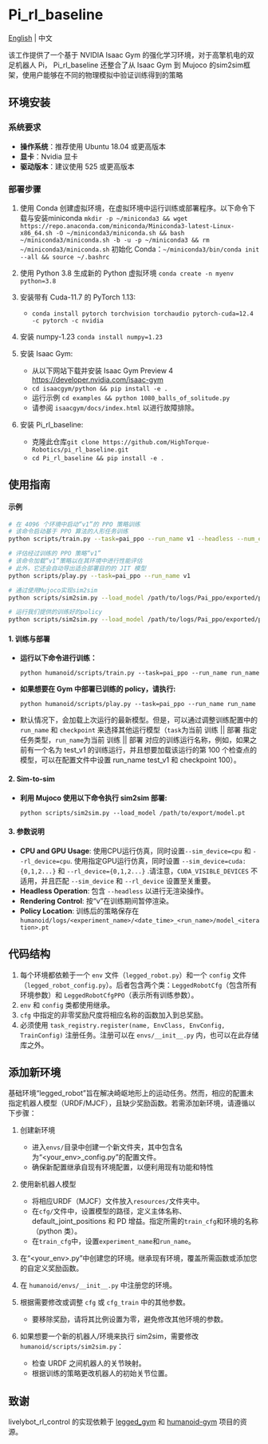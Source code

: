 # Pi_rl_baseline
[English](README_EN.md) | 中文

该工作提供了一个基于 NVIDIA Isaac Gym 的强化学习环境，对于高擎机电的双足机器人 Pi， Pi_rl_baseline 还整合了从 Isaac Gym 到 Mujoco 的sim2sim框架，使用户能够在不同的物理模拟中验证训练得到的策略

## 环境安装
### 系统要求
  - **操作系统**：推荐使用 Ubuntu 18.04 或更高版本  
  - **显卡**：Nvidia 显卡  
  - **驱动版本**：建议使用 525 或更高版本  


### 部署步骤
1. 使用 Conda 创建虚拟环境，在虚拟环境中运行训练或部署程序。以下命令下载与安装miniconda
    `mkdir -p ~/miniconda3
    && wget https://repo.anaconda.com/miniconda/Miniconda3-latest-Linux-x86_64.sh -O ~/miniconda3/miniconda.sh
    && bash ~/miniconda3/miniconda.sh -b -u -p ~/miniconda3
    && rm ~/miniconda3/miniconda.sh` 初始化 Conda：`~/miniconda3/bin/conda init --all
    && source ~/.bashrc`

2. 使用 Python 3.8 生成新的 Python 虚拟环境 `conda create -n myenv python=3.8`
3. 安装带有 Cuda-11.7 的 PyTorch 1.13:
   - `conda install pytorch torchvision torchaudio pytorch-cuda=12.4 -c pytorch -c nvidia`
4. 安装 numpy-1.23 `conda install numpy=1.23`
5. 安装 Isaac Gym:
   - 从以下网站下载并安装 Isaac Gym Preview 4 https://developer.nvidia.com/isaac-gym
   - `cd isaacgym/python && pip install -e .`
   - 运行示例 `cd examples && python 1080_balls_of_solitude.py`
   - 请参阅 `isaacgym/docs/index.html` 以进行故障排除。
6. 安装 Pi_rl_baseline:
   - 克隆此仓库`git clone https://github.com/HighTorque-Robotics/pi_rl_baseline.git`
   - `cd Pi_rl_baseline && pip install -e .`



## 使用指南

#### 示例

```bash
# 在 4096 个环境中启动“v1”的 PPO 策略训练
# 该命令启动基于 PPO 算法的人形任务训练
python scripts/train.py --task=pai_ppo --run_name v1 --headless --num_envs 4096

# 评估经过训练的 PPO 策略“v1”
# 该命令加载“v1”策略以在其环境中进行性能评估
# 此外，它还会自动导出适合部署目的的 JIT 模型
python scripts/play.py --task=pai_ppo --run_name v1

# 通过使用Mujoco实现sim2sim
python scripts/sim2sim.py --load_model /path/to/logs/Pai_ppo/exported/policies/policy_1.pt

# 运行我们提供的训练好的policy
python scripts/sim2sim.py --load_model /path/to/logs/Pai_ppo/exported/policies/policy_example.pt

```

#### 1. 训练与部署
- **运行以下命令进行训练：**
  ```
  python humanoid/scripts/train.py --task=pai_ppo --run_name run_name
  ```
- **如果想要在 Gym 中部署已训练的 policy，请执行:**
  ```
  python humanoid/scripts/play.py --task=pai_ppo --run_name run_name
  ```
- 默认情况下，会加载上次运行的最新模型。但是，可以通过调整训练配置中的 `run_name` 和 `checkpoint` 来选择其他运行模型（`task`为当前 训练 || 部署 指定任务类型，`run_name`为当前 训练 || 部署 对应的训练运行名称，例如，如果之前有一个名为 test_v1 的训练运行，并且想要加载该运行的第 100 个检查点的模型，可以在配置文件中设置 run_name test_v1 和 checkpoint 100）。

#### 2. Sim-to-sim

- **利用 Mujoco 使用以下命令执行 sim2sim 部署:**
  ```
  python scripts/sim2sim.py --load_model /path/to/export/model.pt
  ```

#### 3. 参数说明
- **CPU and GPU Usage**: 使用CPU运行仿真，同时设置`--sim_device=cpu` 和 `--rl_device=cpu`. 使用指定GPU运行仿真，同时设置  `--sim_device=cuda:{0,1,2...}` 和 `--rl_device={0,1,2...}` .请注意，`CUDA_VISIBLE_DEVICES` 不适用，并且匹配 `--sim_device` 和 `--rl_device` 设置至关重要。
- **Headless Operation**: 包含 `--headless` 以进行无渲染操作。
- **Rendering Control**: 按“v”在训练期间暂停渲染。
- **Policy Location**: 训练后的策略保存在 `humanoid/logs/<experiment_name>/<date_time>_<run_name>/model_<iteration>.pt`


## 代码结构

1. 每个环境都依赖于一个 `env` 文件（`legged_robot.py`）和一个 `config` 文件（`legged_robot_config.py`）。后者包含两个类：`LeggedRobotCfg`（包含所有环境参数）和 `LeggedRobotCfgPPO`（表示所有训练参数）。
2. `env` 和 `config` 类都使用继承。
3. `cfg` 中指定的非零奖励尺度将相应名称的函数加入到总奖励。
4. 必须使用 `task_registry.register(name, EnvClass, EnvConfig, TrainConfig)` 注册任务。注册可以在 `envs/__init__.py` 内，也可以在此存储库之外。


## 添加新环境

基础环境“legged_robot”旨在解决崎岖地形上的运动任务。然而，相应的配置未指定机器人模型（URDF/MJCF），且缺少奖励函数。若需添加新环境，请遵循以下步骤：

1. 创建新环境
   - 进入`envs/`目录中创建一个新文件夹，其中包含名为“<your_env>_config.py”的配置文件。
   - 确保新配置继承自现有环境配置，以便利用现有功能和特性

2. 使用新机器人模型
   - 将相应URDF（MJCF）文件放入`resources/`文件夹中。
   - 在`cfg/`文件中，设置模型的路径，定义主体名称、default_joint_positions 和 PD 增益。指定所需的`train_cfg`和环境的名称（python 类）。
   - 在`train_cfg`中，设置`experiment_name`和`run_name`。

3. 在“<your_env>.py”中创建您的环境。继承现有环境，覆盖所需函数或添加您的自定义奖励函数。
4. 在 `humanoid/envs/__init__.py` 中注册您的环境。
5. 根据需要修改或调整 `cfg` 或 `cfg_train` 中的其他参数。
   - 要移除奖励，请将其比例设置为零，避免修改其他环境的参数。
6. 如果想要一个新的机器人/环境来执行 sim2sim，需要修改 `humanoid/scripts/sim2sim.py`：
   - 检查 URDF 之间机器人的关节映射。
   - 根据训练的策略更改机器人的初始关节位置。

## 致谢

livelybot_rl_control 的实现依赖于 [legged_gym](https://github.com/leggedrobotics/legged_gym) 和 [humanoid-gym](https://github.com/roboterax/humanoid-gym) 项目的资源。